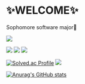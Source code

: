 # ✨WELCOME✨
Sophomore software major🌱 

<a href ="https://www.instagram.com/jiho__lee_/" ><img src="https://img.shields.io/badge/Instagram-F3F5F5?style=flat&logo=instagram&logoColor=000000"/></a>

<a href = "https://github.com/JihoLeec"><img src="https://img.shields.io/badge/C-F3F5F5?style=flat&logo=c&logoColor=000000"/></a>
<a href = "https://github.com/JihoLeec"><img src="https://img.shields.io/badge/C++-F3F5F5?style=flat&logo=cplusplus&logoColor=000000"/></a>
<a href = "https://github.com/JihoLeec"><img src="https://img.shields.io/badge/Python-F3F5F5?style=flat&logo=python&logoColor=000000"/></a>

[![Solved.ac Profile](http://mazassumnida.wtf/api/v2/generate_badge?boj=dlwlgh0111)](https://solved.ac/dlwlgh0111/)
<a href = "https://www.acmicpc.net/user/dlwlgh0111"><img src="http://mazandi.herokuapp.com/api?handle=dlwlgh0111&theme=(dark)"/>


![Anurag's GitHub stats](https://github-readme-stats.vercel.app/api?username=JihoLeec&show_icons=true&theme=dark)
